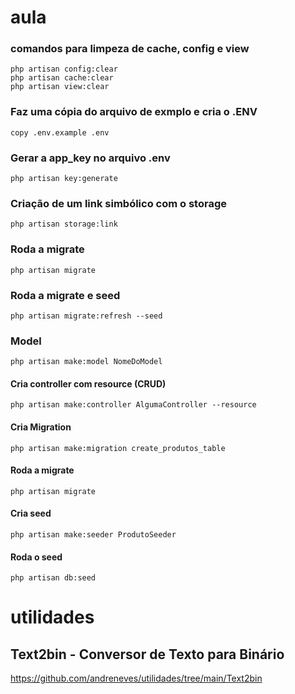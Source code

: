 # aula

### comandos para limpeza de cache, config e view
```
php artisan config:clear
php artisan cache:clear
php artisan view:clear
```

### Faz uma cópia do arquivo de exmplo e cria o .ENV
```
copy .env.example .env
```

### Gerar a app_key no arquivo .env
```
php artisan key:generate
```

### Criação de um link simbólico com o storage
```
php artisan storage:link
```

### Roda a migrate
```
php artisan migrate
```

### Roda a migrate e seed
```
php artisan migrate:refresh --seed
```

### Model
```
php artisan make:model NomeDoModel
```

#### Cria controller com resource (CRUD)
```
php artisan make:controller AlgumaController --resource
```

#### Cria Migration
```
php artisan make:migration create_produtos_table
```

#### Roda a migrate
```
php artisan migrate
```

#### Cria seed 
```
php artisan make:seeder ProdutoSeeder
```

#### Roda o seed
```
php artisan db:seed
```









# utilidades

## Text2bin - Conversor de Texto para Binário
https://github.com/andreneves/utilidades/tree/main/Text2bin


